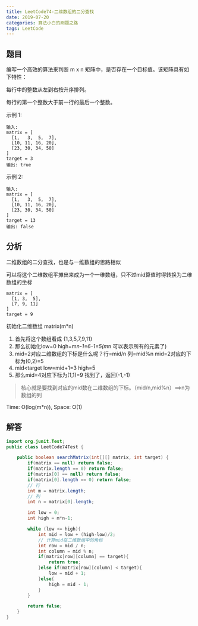 ```yaml
---
title: LeetCode74-二维数组的二分查找
date: 2019-07-20
categories: 算法小白的刷题之路
tags: LeetCode
---
```


## 题目
编写一个高效的算法来判断 m x n 矩阵中，是否存在一个目标值。该矩阵具有如下特性：

每行中的整数从左到右按升序排列。

每行的第一个整数大于前一行的最后一个整数。

示例 1:

```
输入:
matrix = [
  [1,   3,  5,  7],
  [10, 11, 16, 20],
  [23, 30, 34, 50]
]
target = 3
输出: true
```

示例 2:
```
输入:
matrix = [
  [1,   3,  5,  7],
  [10, 11, 16, 20],
  [23, 30, 34, 50]
]
target = 13
输出: false
```

## 分析

二维数组的二分查找，也是与一维数组的思路相似

可以将这个二维数组平摊出来成为一个一维数组，只不过mid算值时得转换为二维数组的坐标

```
matrix = [
  [1, 3,  5],
  [7, 9, 11]
]
target = 9
```

初始化二维数组 matrix(m*n)
1. 首先将这个数组看成 {1,3,5,7,9,11}
2. 那么初始化low=0 high=m*n-1=6-1=5(m*n 可以表示所有的元素了)
3. mid=2对应二维数组的下标是什么呢？行=mid/n  列=mid%n mid=2对应的下标为(0,2)=5
4. mid<target low=mid+1=3 high=5
5. 那么mid=4对应下标为(1,1)=9 找到了，返回(-1,-1)

> 核心就是要找到对应的mid数在二维数组的下标。（mid/n,mid%n）==>n为数组的列

Time: O(log(m*n)), Space: O(1)

## 解答

````java
import org.junit.Test;
public class LeetCode74Test {

	public boolean searchMatrix(int[][] matrix, int target) {
		if(matrix == null) return false;
		if(matrix.length == 0) return false;
		if(matrix[0] == null) return false;
		if(matrix[0].length == 0) return false;
		// 行
		int m = matrix.length;
		// 列
		int n = matrix[0].length;

		int low = 0;
		int high = m*n-1;

		while (low <= high){
			int mid = low + (high-low)/2;
			// 计算mid在二维数组中的角标
			int row = mid / n;
			int column = mid % n;
			if(matrix[row][column] == target){
				return true;
			}else if(matrix[row][column] < target){
				low = mid + 1;
			}else{
				high = mid - 1;
			}
		}

		return false;
	}
}


````









